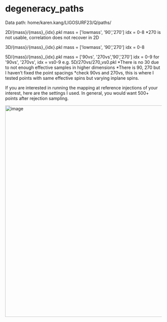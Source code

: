# degeneracy_paths

Data path:
home/karen.kang/LIGOSURF23/Q/paths/

2D/{mass}/{mass}_{idx}.pkl
mass = ['lowmass', ’90','270']
idx = 0-8
*270 is not usable, correlation does not recover in 2D

3D/{mass}/{mass}_{idx}.pkl
mass = ['lowmass', ’90','270']
idx = 0-8

5D/{mass}/{mass}_{idx}.pkl
mass = ['90vs', '270vs',’90','270']
idx = 0-9
for '90vs', '270vs', idx = vs0-9  e.g. 5D/270vs/270_vs0.pkl
*There is no 30 due to not enough effective samples in higher dimensions
*There is 90, 270 but I haven’t fixed the point spacings
*check 90vs and 270vs, this is where I tested points with same effective spins but varying inplane spins. 

If you are interested in running the mapping at reference injections of your interest, here are the settings I used. 
In general, you would want 500+ points after rejection sampling. 

<img width="678" alt="image" src="https://github.com/yixinkang/degeneracy_paths/assets/112017703/cd2dec40-cb7c-4b38-8f64-aabb9af8b557">
